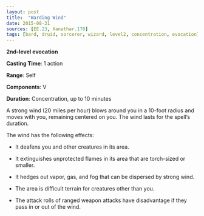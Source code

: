 ```yaml
---
layout: post
title:  "Warding Wind"
date: 2015-08-31
sources: [EE.23, Xanathar.170]
tags: [bard, druid, sorcerer, wizard, level2, concentration, evocation]
---
```


**2nd-level evocation**

**Casting Time**: 1 action

**Range**: Self

**Components**: V

**Duration**: Concentration, up to 10 minutes

A strong wind (20 miles per hour) blows around you in a 10-foot radius and moves with you, remaining centered on you. The wind lasts for the spell’s duration.

The wind has the following effects:

 * It deafens you and other creatures in its area.

 * It extinguishes unprotected flames in its area that are torch-sized or smaller.

 * It hedges out vapor, gas, and fog that can be dispersed by strong wind.

 * The area is difficult terrain for creatures other than you.

 * The attack rolls of ranged weapon attacks have disadvantage if they pass in or out of the wind.

